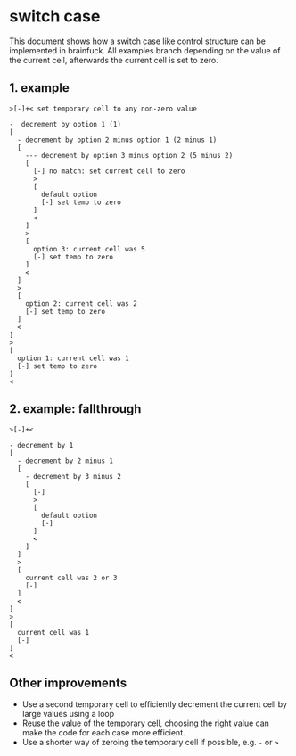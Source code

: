 # switch case

This document shows how a switch case like control structure can be implemented in brainfuck. All examples branch depending on the value of the current cell, afterwards the current cell is set to zero.

## 1. example
```
>[-]+< set temporary cell to any non-zero value

-  decrement by option 1 (1)
[
  - decrement by option 2 minus option 1 (2 minus 1)
  [
    --- decrement by option 3 minus option 2 (5 minus 2)
    [
      [-] no match: set current cell to zero
      >
      [
        default option
        [-] set temp to zero
      ]
      <
    ]
    >
    [
      option 3: current cell was 5
      [-] set temp to zero
    ]
    <
  ]
  >
  [
    option 2: current cell was 2
    [-] set temp to zero
  ]
  <
]
>
[
  option 1: current cell was 1
  [-] set temp to zero
]
<
```

## 2. example: fallthrough
```
>[-]+<

- decrement by 1
[
  - decrement by 2 minus 1
  [
    - decrement by 3 minus 2
    [
      [-]
      >
      [
        default option
        [-]
      ]
      <
    ]
  ]
  >
  [
    current cell was 2 or 3
    [-]
  ]
  <
]
>
[
  current cell was 1
  [-]
]
<
```

## Other improvements
- Use a second temporary cell to efficiently decrement the current cell by large values using a loop
- Reuse the value of the temporary cell, choosing the right value can make the code for each case more efficient.
- Use a shorter way of zeroing the temporary cell if possible, e.g. `-` or `>`
